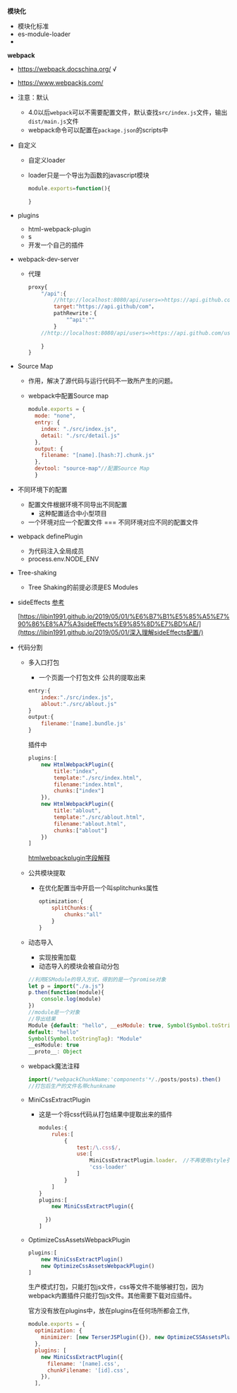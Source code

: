 **模块化**

- 模块化标准
- es-module-loader
- 

**webpack**

- https://webpack.docschina.org/    √

- https://www.webpackjs.com/

- 注意：默认
  - 4.0以后`webpack`可以不需要配置文件，默认查找`src/index.js`文件，输出`dist/main.js`文件
  - webpack命令可以配置在`package.json`的scripts中
  
- 自定义
  
  - 自定义loader
  
  - loader只是一个导出为函数的javascript模块
  
    ```js
    module.exports=function(){
        
    }
    ```
  
- plugins

  - html-webpack-plugin
  - s
  - 开发一个自己的插件

- webpack-dev-server

  - 代理

    ```js
    proxy{
        "/api":{
            //http://localhost:8080/api/users=>https://api.github.com/api/users
            target:"https://api.github/com"，
            pathRewrite：{
                "^api":""
            }
        //http://localhost:8080/api/users=>https://api.github.com/users
               
        }
    }
    ```
    
  
- Source Map

  - 作用，解决了源代码与运行代码不一致所产生的问题。

  - webpack中配置Source map

    ```js
    module.exports = {
      mode: "none",
      entry: {
        index: "./src/index.js",
        detail: "./src/detail.js"
      },
      output: {
        filename: "[name].[hash:7].chunk.js"
      },
      devtool: "source-map"//配置Source Map
      }
    ```

- 不同环境下的配置

  - 配置文件根据环境不同导出不同配置 
    - 这种配置适合中小型项目
  - 一个环境对应一个配置文件 === 不同环境对应不同的配置文件

- webpack definePlugin

  - 为代码注入全局成员
  - process.env.NODE_ENV

- Tree-shaking

  - Tree Shaking的前提必须是ES Modules
  
- sideEffects [参考]([https://libin1991.github.io/2019/05/01/%E6%B7%B1%E5%85%A5%E7%90%86%E8%A7%A3sideEffects%E9%85%8D%E7%BD%AE/](https://libin1991.github.io/2019/05/01/深入理解sideEffects配置/))

  [https://libin1991.github.io/2019/05/01/%E6%B7%B1%E5%85%A5%E7%90%86%E8%A7%A3sideEffects%E9%85%8D%E7%BD%AE/](https://libin1991.github.io/2019/05/01/深入理解sideEffects配置/)

- 代码分割

  - 多入口打包

    - 一个页面一个打包文件 公共的提取出来

    ```js
    entry:{
        index:"./src/index.js",
        ablout:"./src/ablout.js"
    }
    output:{
        filename:'[name].bundle.js'
    }
    ```

    插件中

    ```js
    plugins:[
        new HtmlWebpackPlugin({
            title:"index",
            template:"./src/index.html",
            filename:"index.html",
            chunks:["index"]
        }),
        new HtmlWebpackPlugin({
            title:"ablout",
            template:"./src/ablout.html",
            filename:"ablout.html",
            chunks:["ablout"]
        })
    ]
    ```

    [htmlwebpackplugin字段解释](https://segmentfault.com/a/1190000007294861)

  - 公共模块提取

    - 在优化配置当中开启一个叫splitchunks属性

      ```js
      optimization:{
          splitChunks:{
              chunks:"all"
          }
      }
      ```

      

  - 动态导入

    - 实现按需加载
    - 动态导入的模块会被自动分包

    ```js
    //利用ESModule的导入方式，得到的是一个promise对象
    let p = import("./a.js")
    p.then(function(module){
        console.log(module)
    })
    //module是一个对象
    //导出结果
    Module {default: "hello", __esModule: true, Symbol(Symbol.toStringTag): "Module"}
    default: "hello"
    Symbol(Symbol.toStringTag): "Module"
    __esModule: true
    __proto__: Object
    
    ```

  - webpack魔法注释

    ```js
    import(/*webpackChunkName:'components'*/./posts/posts).then()
    //打包后生产的文件名带chunkname
    ```

    

  - MiniCssExtractPlugin

    - 这是一个将css代码从打包结果中提取出来的插件

      ```js
      modules:{
          rules:[
              {
                  test:/\.css$/,
                  use:[
                      MiniCssExtractPlugin.loader， //不再使用style引入，通过link标签的方式注入了
                      'css-loader'
                  ]
              }
          ]
      }
      plugins:[
          new MiniCssExtractPlugin({
          	
      	})
      ]
      
      ```

  - OptimizeCssAssetsWebpackPlugin

    ```js
    plugins:[
        new MiniCssExtractPlugin() 
        new OptimizeCssAssetsWebpackPlugin()
    ]
    ```

    生产模式打包，只能打包js文件，css等文件不能够被打包，因为webpack内置插件只能打包js文件。其他需要下载对应插件。

    官方没有放在plugins中，放在plugins在任何场所都会工作,

    ```js
    module.exports = {
      optimization: {
        minimizer: [new TerserJSPlugin({}), new OptimizeCSSAssetsPlugin({})],
      },
      plugins: [
        new MiniCssExtractPlugin({
          filename: '[name].css',
          chunkFilename: '[id].css',
        }),
      ],
    ```

    

    

    

    

    

    



  

  

  






